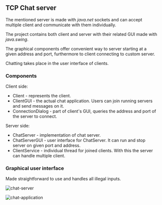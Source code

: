 ## TCP Chat server

<p>The mentioned server is made with <i>java.net</i> sockets and can accept multiple client and communicate with them individually.</p>
<p>The project contains both client and server with their related GUI made with <i>java.swing</i>.</p>
<p>The graphical components offer convenient way to server starting at a given address and port, furthermore to client connecting to custom server.</p>
<p>Chatting takes place in the user interface of clients.</p>

### Components

<p>Client side:</p>
<ul>
	<li>Client - represents the client.</li>
	<li>ClientGUI - the actual chat application. Users can join running servers and send messages on it.</li>
	<li>ConnectionDialog - part of client's GUI, queries the address and port of the server to connect.</li>
</ul>

<p>Server side:</p>
<ul>
	<li>ChatServer - implementation of chat server.</li>
	<li>ChatServerGUI - user interface for ChatServer. It can run and stop server on given port and address.</li>
	<li>ClientService - individual thread for joined clients. With this the server can handle multiple client.</li>
</ul>

### Graphical user interface

<p>Made straightforward to use and handles all illegal inputs.</p>

![chat-server](https://user-images.githubusercontent.com/89316582/152655005-98eaea91-844a-4ad1-b817-51617feaf068.png)

<p></p>

![chat-application](https://user-images.githubusercontent.com/89316582/152655035-fed07953-b288-4b7b-a602-2d11846411f3.png)

